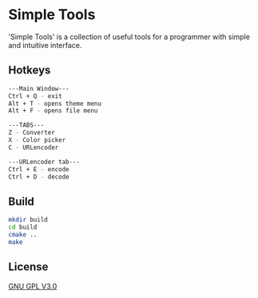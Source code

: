 # Simple Tools

'Simple Tools' is a collection of useful tools for a programmer with simple and intuitive interface.

## Hotkeys
```bash
---Main Window---
Ctrl + Q - exit
Alt + T - opens theme menu
Alt + F - opens file menu

---TABS---
Z - Converter
X - Color picker
C - URLencoder

---URLencoder tab---
Ctrl + E - encode
Ctrl + D - decode
```
## Build

```bash
mkdir build
cd build
cmake ..
make
```

## License

[GNU GPL V3.0](https://www.gnu.org/licenses/gpl-3.0.en.html)
